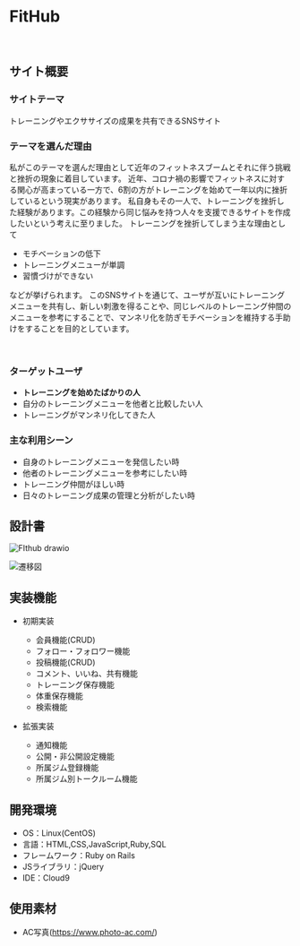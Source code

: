 # FitHub
​
## サイト概要
### サイトテーマ
トレーニングやエクササイズの成果を共有できるSNSサイト
​
### テーマを選んだ理由
私がこのテーマを選んだ理由として近年のフィットネスブームとそれに伴う挑戦と挫折の現象に着目しています。
近年、コロナ禍の影響でフィットネスに対する関心が高まっている一方で、6割の方がトレーニングを始めて一年以内に挫折しているという現実があります。
私自身もその一人で、トレーニングを挫折した経験があります。この経験から同じ悩みを持つ人々を支援できるサイトを作成したいという考えに至りました。
トレーニングを挫折してしまう主な理由として
- モチベーションの低下
- トレーニングメニューが単調
- 習慣づけができない
<!-- dummy comment line for breaking list -->
などが挙げられます。
このSNSサイトを通じて、ユーザが互いにトレーニングメニューを共有し、新しい刺激を得ることや、同じレベルのトレーニング仲間のメニューを参考にすることで、マンネリ化を防ぎモチベーションを維持する手助けをすることを目的としています。

​
### ターゲットユーザ
- **トレーニングを始めたばかりの人**
- 自分のトレーニングメニューを他者と比較したい人
- トレーニングがマンネリ化してきた人
​
### 主な利用シーン
- 自身のトレーニングメニューを発信したい時
- 他者のトレーニングメニューを参考にしたい時
- トレーニング仲間がほしい時
- 日々のトレーニング成果の管理と分析がしたい時
​
## 設計書
![FIthub drawio](https://github.com/KT2891/java_practice/assets/132236070/11394696-cd36-4a8e-b1ae-ec9b83af8fa3)

![遷移図](https://github.com/KT2891/Fithub/assets/132236070/726abf2d-7b8e-4af5-b43a-8b95da33ac28)

## 実装機能
- 初期実装
  - 会員機能(CRUD)
  - フォロー・フォロワー機能
  - 投稿機能(CRUD)
  - コメント、いいね、共有機能
  - トレーニング保存機能
  - 体重保存機能
  - 検索機能

- 拡張実装
  - 通知機能
  - 公開・非公開設定機能
  - 所属ジム登録機能
  - 所属ジム別トークルーム機能

## 開発環境
- OS：Linux(CentOS)
- 言語：HTML,CSS,JavaScript,Ruby,SQL
- フレームワーク：Ruby on Rails
- JSライブラリ：jQuery
- IDE：Cloud9
​
## 使用素材
- AC写真(https://www.photo-ac.com/)
